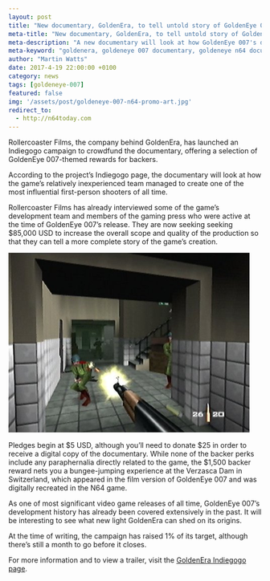 ```yaml
---
layout: post
title: "New documentary, GoldenEra, to tell untold story of GoldenEye 007's development"
meta-title: "New documentary, GoldenEra, to tell untold story of GoldenEye 007's development"
meta-description: "A new documentary will look at how GoldenEye 007's development team made one of the most influential first-person shooters of all time."
meta-keyword: "goldenera, goldeneye 007 documentary, goldeneye n64 documentary, rollercoaster films"
author: "Martin Watts"
date: 2017-4-19 22:00:00 +0100
category: news
tags: [goldeneye-007]
featured: false
img: '/assets/post/goldeneye-007-n64-promo-art.jpg'
redirect_to:
  - http://n64today.com
---
```

Rollercoaster Films, the company behind GoldenEra, has launched an Indiegogo campaign to crowdfund the documentary, offering a selection of GoldenEye 007-themed rewards for backers.

According to the project’s Indiegogo page, the documentary will look at how the game’s relatively inexperienced team managed to create one of the most influential first-person shooters of all time.

Rollercoaster Films has already interviewed some of the game’s development team and members of the gaming press who were active at the time of GoldenEye 007’s release. They are now seeking seeking $85,000 USD to increase the overall scope and quality of the production so that they can tell a more complete story of the game’s creation.

![Facility mission from GoldenEye 007 for the Nintendo 64.](/assets/images/games/goldeneye-007/goldeneye-007-n64-facility.jpg)

Pledges begin at $5 USD, although you’ll need to donate $25 in order to receive a digital copy of the documentary. While none of the backer perks include any paraphernalia directly related to the game, the $1,500 backer reward nets you a bungee-jumping experience at the Verzasca Dam in Switzerland, which appeared in the film version of GoldenEye 007 and was digitally recreated in the N64 game.

As one of most significant video game releases of all time, GoldenEye 007’s development history has already been covered extensively in the past. It will be interesting to see what new light GoldenEra can shed on its origins.

At the time of writing, the campaign has raised 1% of its target, although there’s still a month to go before it closes.

For more information and to view a trailer, visit the [GoldenEra Indiegogo page](https://www.indiegogo.com/projects/goldenera-documentary-games-video#/).
